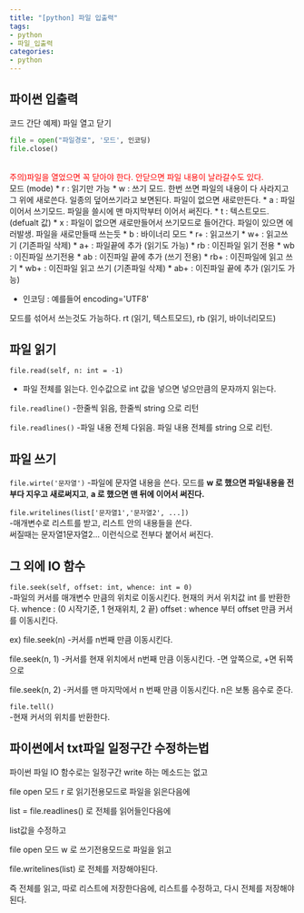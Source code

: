 ```yaml
---
title: "[python] 파일 입출력"
tags:
- python
- 파일_입출력
categories:
- python
---
```


## 파이썬 입출력

코드 간단 예제) 파일 열고 닫기
<br>
```python
file = open("파일경로", '모드', 인코딩)
file.close()
```
<br>
<font color = 'red'>주의)파일을 열었으면 꼭 닫아야 한다. 안닫으면 파일 내용이 날라갈수도 있다.</font>
<br>
모드 (mode)
* r  : 읽기만 가능
* w : 쓰기 모드. 한번 쓰면 파일의 내용이 다 사라지고 그 위에 새로쓴다. 일종의 덮어쓰기라고 보면된다. 파일이 없으면 새로만든다.
* a : 파일 이어서 쓰기모드. 파일을 쓸시에 맨 마지막부터 이어서 써진다.
* t : 텍스트모드. (defualt 값)
* x : 파일이 없으면 새로만들어서 쓰기모드로 들어간다. 파일이 있으면 에러발생. 파일을 새로만들때 쓰는듯
* b : 바이너리 모드
* r+ : 읽고쓰기
* w+ : 읽고쓰기 (기존파일 삭제)
* a+ : 파일끝에 추가 (읽기도 가능)
* rb : 이진파일 읽기 전용
* wb : 이진파일 쓰기전용
* ab : 이진파일 끝에 추가 (쓰기 전용)
* rb+ : 이진파일에 읽고 쓰기
* wb+ : 이진파일 읽고 쓰기 (기존파일 삭제)
* ab+ : 이진파일 끝에 추가 (읽기도 가능)


* 인코딩 : 예를들어 encoding='UTF8'

모드를 섞어서 쓰는것도 가능하다.  rt (읽기, 텍스트모드), rb (읽기, 바이너리모드)

파일 읽기
---
`file.read(self, n: int = -1)`
- 파일 전체를 읽는다. 인수값으로 int 값을 넣으면 넣으만큼의 문자까지 읽는다.

`file.readline()`
-한줄씩 읽음, 한줄씩 string 으로 리턴

`file.readlines()`
-파일 내용 전체 다읽음. 파일 내용 전체를 string 으로 리턴.



파일 쓰기
---
`file.wirte('문자열')`
-파일에 문자열 내용을 쓴다. 모드를 **w 로 했으면 파일내용을 전부다 지우고 새로써지고**, **a 로 했으면 맨 뒤에 이어서 써진다.**

`file.writelines(list['문자열1','문자열2', ...])`
<br>-매개변수로 리스트를 받고, 리스트 안의 내용들을 쓴다. 
<br>써질때는 문자열1문자열2... 이런식으로 전부다 붙어서 써진다.



그 외에 IO 함수
---
`file.seek(self, offset: int, whence: int = 0)`
<br>-파일의 커서를 매개변수 만큼의 위치로 이동시킨다. 현재의 커서 위치값 int 를 반환한다.
whence : (0 시작기준, 1 현재위치, 2 끝)
offset : whence 부터 offset 만큼 커서를 이동시킨다.

ex)
file.seek(n)
-커서를 n번째 만큼 이동시킨다.

file.seek(n, 1)
-커서를 현재 위치에서 n번째 만큼 이동시킨다. -면 앞쪽으로, +면 뒤쪽으로

file.seek(n, 2)
-커서를 맨 마지막에서 n 번째 만큼 이동시킨다. n은 보통 음수로 준다.

`file.tell()`
<br>-현재 커서의 위치를 반환한다.



파이썬에서 txt파일 일정구간 수정하는법
---
파이썬 파일 IO 함수로는 일정구간 write 하는 메소드는 없고

file open 모드 r 로 읽기전용모드로 파일을 읽은다음에

list = file.readlines() 로 전체를 읽어들인다음에

list값을 수정하고

file open 모드 w 로 쓰기전용모드로 파일을 읽고

file.writelines(list) 로 전체를 저장해야된다.


즉 전체를 읽고, 따로 리스트에 저장한다음에, 리스트를 수정하고, 다시 전체를 저장해야된다.
